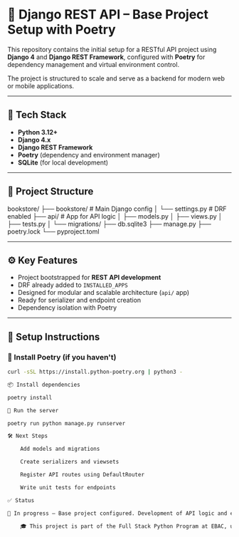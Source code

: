 # 📘 Django REST API – Base Project Setup with Poetry

This repository contains the initial setup for a RESTful API project using **Django 4** and **Django REST Framework**, configured with **Poetry** for dependency management and virtual environment control.

The project is structured to scale and serve as a backend for modern web or mobile applications.

---

## 🚀 Tech Stack

- **Python 3.12+**
- **Django 4.x**
- **Django REST Framework**
- **Poetry** (dependency and environment manager)
- **SQLite** (for local development)

---

## 📁 Project Structure

bookstore/
├── bookstore/ # Main Django config
│ └── settings.py # DRF enabled
├── api/ # App for API logic
│ ├── models.py
│ ├── views.py
│ ├── tests.py
│ └── migrations/
├── db.sqlite3
├── manage.py
├── poetry.lock
└── pyproject.toml


---

## ⚙️ Key Features

- Project bootstrapped for **REST API development**
- DRF already added to `INSTALLED_APPS`
- Designed for modular and scalable architecture (`api/` app)
- Ready for serializer and endpoint creation
- Dependency isolation with Poetry

---

## 📌 Setup Instructions

### 🔧 Install Poetry (if you haven't)

```bash
curl -sSL https://install.python-poetry.org | python3 -

📦 Install dependencies

poetry install

🏃 Run the server

poetry run python manage.py runserver

🛠️ Next Steps

    Add models and migrations

    Create serializers and viewsets

    Register API routes using DefaultRouter

    Write unit tests for endpoints

✅ Status

🧪 In progress – Base project configured. Development of API logic and endpoints coming next.

    🎓 This project is part of the Full Stack Python Program at EBAC, used to explore Django REST development and modern project structuring with Poetry.
